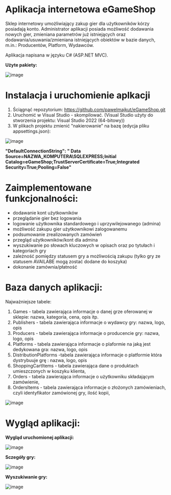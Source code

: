# Aplikacja internetowa eGameShop 

Sklep internetowy umożliwiający zakup gier dla użytkowników kórzy posiadają konto. Administrator aplikacji posiada możliwość dodawania nowych gier, zmieniana parametrów już istniejących oraz dodawania/usuwania/zmieniana istniejących obiektów w bazie danych, m.in.: Producentów, Platform, Wydawców.

Aplikacja napisana w języku C# (ASP.NET MVC). 

**Użyte pakiety:**

![image](https://user-images.githubusercontent.com/91788789/219944004-f25d2c69-d1b9-443d-a32c-1ac2a5c23677.png)

# Instalacja i uruchomienie aplkacji

1) Ściągnąć repozytorium:  https://github.com/pawelmajkut/eGameShop.git
2) Uruchomić w Visual Studio - skompilować. (Visual Studio użyty do stworzenia projektu: Visual Studio 2022 (64-bitowy)) 
3) W plikach projektu zmienić "nakierowanie" na bazę (edycja pliku appsettings.json): 

![image](https://user-images.githubusercontent.com/91788789/219944162-663cf37b-d005-4590-a351-738db3a3618c.png)

**"DefaultConnectionString": " Data Source=NAZWA_KOMPUTERA\\SQLEXPRESS;Initial Catalog=eGameShop;TrustServerCertificate=True;Integrated Security=True;Pooling=False"**

# Zaimplementowane funkcjonalności:
- dodawanie kont użytkowników
- przeglądanie gier bez logowania 
- logowanie użytkownika standardowego i uprzywilejowanego (admina)
- możliwość zakupu gier użytkownikowi zalogowanemu 
- podsumowanie zrealizowanych zamówień 
- przegląd użytkowników/kont dla admina
- wyszukiwanie po słowach kluczowych w opisach oraz po tytułach i kategoriach gry
- zależność pomiędzy statusem gry a możliwością zakupu (tylko gry ze statusem AVAILABE mogą zostać dodane do koszyka)
- dokonanie zamównia/płatność

# Baza danych aplikacji: 

Najważniejsze tabele:

1) Games - tabela zawierająca informacje o danej grze oferowanej w sklepie: nazwa, kategoria, cena, opis itp.
2) Publishers - tabela zawierająca informacje o wydawcy gry: nazwa, logo, opis
3) Producers - tabela zawierająca informacje o producencie gry: nazwa, logo, opis
4) Platforms - tabela zawierająca informacje o plaformie na jaką jest dedykowana gra: nazwa, logo, opis
5) DistributionPlatforms -tabela zawierająca informacje o platformie która dystrybuuje grę : nazwa, logo, opis
6) ShoppingCartItems - tabela zawierająca dane o produktach umieszczonych w koszyku klienta,
7) Orders - tabela zawierająca informacje o użytkowniku składającym zamówienie, 
8) OrdersItems - tabela zawierająca informacje o złożonych zamówieniach, czyli identyfikator zamówionej gry, ilość kopii, 


![image](https://user-images.githubusercontent.com/91788789/219945354-bf5d3108-f272-43eb-9cc4-17382304a17b.png)



# Wygląd aplikacji:

**Wygląd uruchomionej aplikacji:**

![image](https://user-images.githubusercontent.com/91788789/219944791-26064e46-0ad2-444d-b696-23e46ebb4a80.png)

**Sczegóły gry:**

![image](https://user-images.githubusercontent.com/91788789/219945039-778931f2-271a-4a30-a5d7-920e734830e2.png)

**Wyszukiwanie gry:**

![image](https://user-images.githubusercontent.com/91788789/219945060-ac9357f6-eb3e-4e92-920c-35ad37301123.png)




